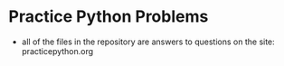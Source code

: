 # Practice Python Problems
+ all of the files in the repository are answers to questions on the site: practicepython.org
